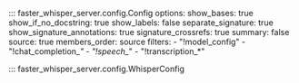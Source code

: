<!-- https://mkdocstrings.github.io/python/usage/configuration/general/ -->
::: faster_whisper_server.config.Config
    options:
        show_bases: true
        show_if_no_docstring: true
        show_labels: false
        separate_signature: true
        show_signature_annotations: true
        signature_crossrefs: true
        summary: false
        source: true
        members_order: source
        filters:
            - "!model_config"
            - "!chat_completion_*"
            - "!speech_*"
            - "!transcription_*"

::: faster_whisper_server.config.WhisperConfig

<!-- TODO: nested model `whisper`  -->
<!-- TODO: Insert new lines for multi-line docstrings  -->
